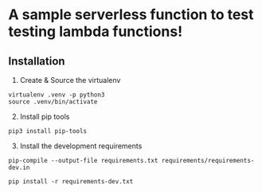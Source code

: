 # A sample serverless function to test testing lambda functions!

## Installation

1. Create & Source the virtualenv

```
virtualenv .venv -p python3
source .venv/bin/activate
```

2.  Install pip tools

```
pip3 install pip-tools
```

3. Install the development requirements

```
pip-compile --output-file requirements.txt requirements/requirements-dev.in

pip install -r requirements-dev.txt
```
